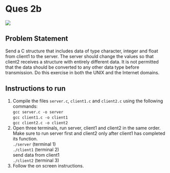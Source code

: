 # Ques 2b

![](https://img.shields.io/badge/Language-C-orange.svg)

## Problem Statement

Send a C structure that includes data of type character, integer and
float from client1 to the server. The server should change the values so
that client2 receives a structure with entirely different data. It is not
permitted that the data should be converted to any other data type
before transmission. Do this exercise in both the UNIX and the Internet
domains.

## Instructions to run

1. Compile the files `server.c`, `client1.c` and `client2.c` using the following commands:  
   `gcc server.c -o server`  
   `gcc client1.c -o client1`  
   `gcc client2.c -o client2`
2. Open three terminals, run server, client1 and client2 in the same order. Make sure to run server first and client2 only after client1 has completed its function.  
   `./server` (terminal 1)  
   `./client1` (terminal 2)  
   send data from client1  
   `./client2` (terminal 3)
3. Follow the on screen instructions.
